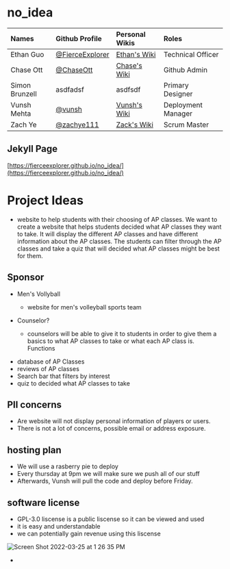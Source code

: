 # no_idea 
| Names | Github Profile | Personal Wikis | Roles | 
| :--- | :--- | :--- | :--- | 
| Ethan Guo  | [@FierceExplorer](https://github.com/FierceExplorer) | [Ethan's Wiki](https://github.com/FierceExplorer/no_idea/wiki/Ethan-Guo-Personal-Wiki) | Technical Officer |
| Chase Ott | [@ChaseOtt](https://github.com/ChaseOtt)| [Chase's Wiki](https://github.com/FierceExplorer/no_idea/wiki/Chase-Ott-Personal-Wiki) | Github Admin
| Simon Brunzell |  asdfadsf | asdfsdf | Primary Designer
| Vunsh Mehta | [@vunsh](https://github.com/vunsh) | [Vunsh's Wiki](https://github.com/FierceExplorer/no_idea/wiki/Vunsh's-personal-wiki) | Deployment Manager
| Zach Ye |  [@zachye111](https://github.com/zachye111)| [Zack's Wiki](https://github.com/FierceExplorer/no_idea/wiki/Zach-Ye-Personal-Wiki) | Scrum Master

## Jekyll Page 
[https://fierceexplorer.github.io/no_idea/](https://fierceexplorer.github.io/no_idea/)
# Project Ideas 
* website to help students with their choosing of AP classes. 
We want to create a website that helps students decided what AP classes they want to take. It will display the different AP classes and have different information about the AP classes. The students can filter through the AP classes and take a quiz that will decided what AP classes might be best for them. 
## Sponsor
- Men's Vollyball 
   * website for men's volleyball sports team 

- Counselor?   
   * counselors will be able to give it to students in order to give them a basics to what AP classes to take or what each AP class is. 
Functions   
* database of AP Classes 
* reviews of AP classes 
* Search bar that filters by interest 
* quiz to decided what AP classes to take 

## PII concerns

- Are website will not display personal information of players or users. 
- There is not a lot of concerns, possible email or address exposure. 

## hosting plan

- We will use a rasberry pie to deploy
- Every thursday at 9pm we will make sure we push all of our stuff
- Afterwards, Vunsh will pull the code and deploy before Friday. 

## software license

- GPL-3.0 liscense is a public liscense so it can be viewed and used
- it is easy and understandable
- we can potentially gain revenue using this liscense

![Screen Shot 2022-03-25 at 1 26 35 PM](https://user-images.githubusercontent.com/37047405/160196179-abb9dcc8-fe77-4b63-a7ae-c2a351e828d2.png)


- 
